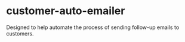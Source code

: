 # customer-auto-emailer
Designed to help automate the process of sending follow-up emails to customers.
